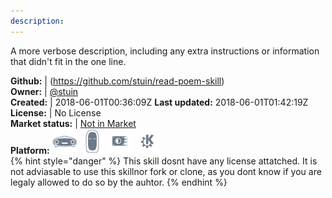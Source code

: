 ```yaml
---
description: 
---
```

A more verbose description, including any extra instructions or
information that didn't fit in the one line.

**Github:** | (https://github.com/stuin/read-poem-skill)  
**Owner:** | [@stuin](https://github.com/stuin)  
**Created:** | 2018-06-01T00:36:09Z  **Last updated:** 2018-06-01T01:42:19Z  
**License:** | No License  
**Market status:** | [Not in Market](https://market.mycroft.ai/skill/)  
**Platform:**   ![](.gitbook/assets/mark-1-icon.png)  ![](.gitbook/assets/mark-2-icon.png)  ![](.gitbook/assets/picroft-icon.png)  ![](.gitbook/assets/kde.png)   
{% hint style="danger" %}
This skill dosnt have any license attatched. It is not adviasable to use this skillnor fork or clone, as you dont know if you are legaly allowed to do so by the auhtor.
{% endhint %}
